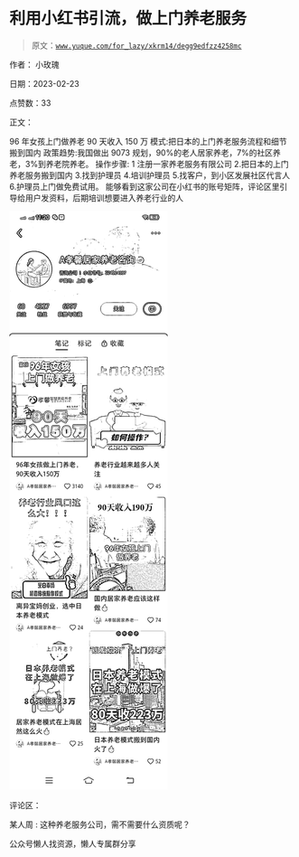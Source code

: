 # 利用小红书引流，做上门养老服务

> 原文：[`www.yuque.com/for_lazy/xkrm14/degg9edfzz4258mc`](https://www.yuque.com/for_lazy/xkrm14/degg9edfzz4258mc)



作者： 小玫瑰



日期：2023-02-23



点赞数：33



正文：



96 年女孩上门做养老 90 天收入 150 万 模式:把日本的上门养老服务流程和细节搬到国内 政策趋势:我国做出 9073 规划，90%的老人居家养老，7%的社区养老，3%到养老院养老。 操作步骤: 1 注册一家养老服务有限公司 2.把日本的上门养老服务搬到国内 3.找到护理员 4.培训护理员 5.找客户，到小区发展社区代言人 6.护理员上门做免费试用。 能够看到这家公司在小红书的账号矩阵，评论区里引导给用户发资料，后期培训想要进入养老行业的人



![](img/d6c1a32ab329c5ed79536fb39f03cdc6.png)  

评论区：



某人周 : 这种养老服务公司，需不需要什么资质呢？



公众号懒人找资源，懒人专属群分享

</ne-p>
